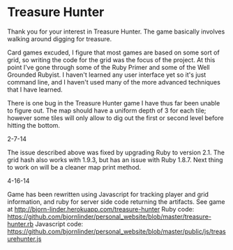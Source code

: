 Treasure Hunter
===
Thank you for your interest in Treasure Hunter. The game basically involves walking around digging for treasure.

Card games excuded, I figure that most games are based on some sort of grid, so writing the code for the grid was the focus of the project. At this point I've gone through some of the Ruby Primer and some of the Well Grounded Rubyist. I haven't learned any user interface yet so it's just command line, and I haven't used many of the more advanced techniques that I have learned.

There is one bug in the Treasure Hunter game I have thus far been unable to figure out. The map should have a uniform depth of 3 for each tile; however some tiles will only allow to dig out the first or second level before hitting the bottom.

2-7-14

The issue described above was fixed by upgrading Ruby to version 2.1. The grid hash also works with 1.9.3, but has an issue with Ruby 1.8.7. Next thing to work on will be a cleaner map print method.

4-16-14

Game has been rewritten using Javascript for tracking player and grid information, and ruby for server side code returning the artifacts. See game at http://bjorn-linder.herokuapp.com/treasure-hunter
Ruby code: https://github.com/bjornlinder/personal_website/blob/master/treasure-hunter.rb
Javascript code: https://github.com/bjornlinder/personal_website/blob/master/public/js/treasurehunter.js
